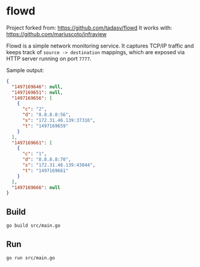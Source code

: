 # flowd

Project forked from: https://github.com/tadasv/flowd
It works with: https://github.com/mariuscoto/infraview

Flowd is a simple network monitoring service. It captures TCP/IP traffic and keeps track of
`source -> destination` mappings, which are exposed via HTTP server running on port `7777`.

Sample output:

```json
{
  "1497169646": null,
  "1497169651": null,
  "1497169656": [
    {
      "c": "2",
      "d": "8.8.8.8:56",
      "s": "172.31.46.139:37316",
      "t": "1497169659"
    }
  ],
  "1497169661": [
    {
      "c": "1",
      "d": "8.8.8.8:70",
      "s": "172.31.46.139:43844",
      "t": "1497169661"
    }
  ],
  "1497169666": null
}
```

## Build

`go build src/main.go`

## Run

`go run src/main.go`
